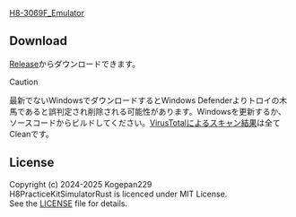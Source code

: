 [H8-3069F_Emulator](https://github.com/Kogepan229/Koge29_H8-3069F_Emulator)

## Download

[Release](https://github.com/Kogepan229/Koge29_H8-3069F_Emulator/releases)からダウンロードできます。

> [!CAUTION]
> 最新でないWindowsでダウンロードするとWindows Defenderよりトロイの木馬であると誤判定され削除される可能性があります。Windowsを更新するか、ソースコードからビルドしてください。[VirusTotalによるスキャン結果](https://www.virustotal.com/gui/url/46de241c0d563359458083113b4488c7ac092270856318040b77da0d56a45a51)は全てCleanです。

## License

Copyright (c) 2024-2025 Kogepan229</br>
H8PracticeKitSimulatorRust is licenced under MIT License.</br>
See the [LICENSE](https://github.com/Kogepan229/H8PracticeKitSimulatorRust/blob/main/LICENSE) file for details.

